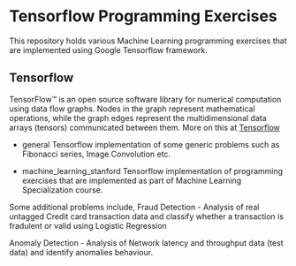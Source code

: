 # Tensorflow Programming Exercises
This repository holds various Machine Learning programming exercises that are implemented using Google Tensorflow framework.

## Tensorflow
TensorFlow™ is an open source software library for numerical computation using data flow graphs. Nodes in the graph represent mathematical operations, while the graph edges represent the multidimensional data arrays (tensors) communicated between them. More on this at [Tensorflow](https://www.tensorflow.org/)


* general
Tensorflow implementation of some generic problems such as Fibonacci series, Image Convolution etc.

* machine_learning_stanford
Tensorflow implementation of programming exercises that are implemented as part of Machine Learning Specialization course.

Some additional problems include,
Fraud Detection - Analysis of real untagged Credit card transaction data and classify whether a transaction is fradulent or valid using Logistic Regression

Anomaly Detection - Analysis of Network latency and throughput data (test data) and identify anomalies behaviour.
